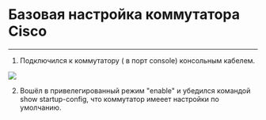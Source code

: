 # Базовая настройка коммутатора Cisco
_ _ _


1. Подключился к коммутатору ( в порт console) консольным кабелем.
<image src="https://github.com/LLlMEJIb87/OTUS-learning/blob/master/2.%20Basic%20device%20configuration/podkluchenie_konsol'u.PNG">

2. Вошёл в привелегированный режим "enable" и убедился командой show startup-config, что коммутатор имееет настройки по умолчанию.